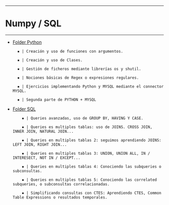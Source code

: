


--------------------------
# Numpy / SQL 
--------------------------

   *  [Folder Python](https://github.com/Jumblan/DA-promo-c-modulo-1-sprint-2-Judith-Natalia/tree/master/Python)


            ▪ | Creación y uso de funciones con argumentos.

            ▪ | Creación y uso de Clases.

            ▪ | Gestión de ficheros mediante librerías os y shutil.

            ▪ | Nociones básicas de Regex o expresiones regulares.

            ▪ | Ejercicios implementando Python y MYSQL mediante el connector MYSQL.

            ▪ | Segunda parte de PYTHON + MYSQL
      
 
  * [Folder SQL](https://github.com/Jumblan/DA-promo-c-modulo-1-sprint-2-Judith-Natalia/tree/master/SQL)
 
            ▪ | Queries avanzadas, uso de GROUP BY, HAVING Y CASE.

            ▪ | Queries es multiples tablas: uso de JOINS. CROSS JOIN, INNER JOIN, NATURAL JOIN...

            ▪ | Queries en multiples tablas 2: seguimos aprendiendo JOINS: LEFT JOIN, RIGHT JOIN...

            ▪ | Queries en multiples tablas 3: UNION, UNION ALL, IN / INTERESECT, NOT IN / EXCEPT...

            ▪ | Queries en multiples tablas 4: Conociendo las subqueries o subconsultas.

            ▪ | Queries en multiples tablas 5: Conociendo las correlated subqueries, o subconsultas correlacionadas.

            ▪ | Simplificando consultas con CTES: Aprendiendo CTES, Common Table Expressions o resultados temporales. 

